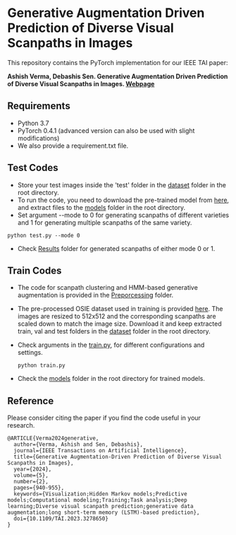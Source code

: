 # Generative Augmentation Driven Prediction of Diverse Visual Scanpaths in Images
This repository contains the PyTorch implementation for our IEEE TAI paper:

**Ashish Verma, Debashis Sen. Generative Augmentation Driven Prediction of Diverse Visual Scanpaths in Images. [Webpage](https://ashishverma03.github.io/Diverse-Visual-Scanpath)**

## Requirements
* Python 3.7
* PyTorch 0.4.1 (advanced version can also be used with slight modifications)
* We also provide a requirement.txt file.

## Test Codes

* Store your test images inside the 'test' folder in the [dataset](https://github.com/ashishverma03/Diverse-Visual-Scanpath/tree/main/dataset) folder in the root directory. 
* To run the code, you need to download the pre-trained model from [here](https://drive.google.com/drive/u/1/folders/18MQwqiqVuIn5sGf2ngZlRj2_PZSeXFWN), and extract files to the [models](https://github.com/ashishverma03/Diverse-Visual-Scanpath/tree/main/models) folder in the root directory.
* Set argument --mode to 0 for generating scanpaths of different varieties and 1 for generating multiple scanpaths of the same variety.

```run the code
python test.py --mode 0
```
* Check [Results](https://github.com/ashishverma03/Diverse-Visual-Scanpath/tree/main/Results) folder for generated scanpaths of either mode 0 or 1.

## Train Codes

* The code for scanpath clustering and HMM-based generative augmentation is provided in the [Preporcessing](https://github.com/ashishverma03/Diverse-Visual-Scanpath/tree/main/Preprocessing) folder. 
* The pre-processed OSIE dataset used in training is provided [here](https://drive.google.com/drive/u/1/folders/18MQwqiqVuIn5sGf2ngZlRj2_PZSeXFWN). The images are resized to 512x512 and the corresponding scanpaths are scaled down to match the image size. Download it and keep extracted train, val and test folders in the [dataset](https://github.com/ashishverma03/Diverse-Visual-Scanpath/tree/main/dataset) folder in the root directory.
* Check arguments in the [train.py](https://github.com/ashishverma03/Diverse-Visual-Scanpath/blob/main/train.py), for different configurations and settings.

  ``` run the codes
  python train.py
  ```
* Check the [models](https://github.com/ashishverma03/Diverse-Visual-Scanpath/tree/main/models) folder in the root directory for trained models.

## Reference
Please consider citing the paper if you find the code useful in your research.
```
@ARTICLE{Verma2024generative,
  author={Verma, Ashish and Sen, Debashis},
  journal={IEEE Transactions on Artificial Intelligence}, 
  title={Generative Augmentation-Driven Prediction of Diverse Visual Scanpaths in Images}, 
  year={2024},
  volume={5},
  number={2},
  pages={940-955},
  keywords={Visualization;Hidden Markov models;Predictive models;Computational modeling;Training;Task analysis;Deep learning;Diverse visual scanpath prediction;generative data augmentation;long short-term memory (LSTM)-based prediction},
  doi={10.1109/TAI.2023.3278650}
}
```


